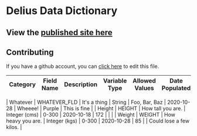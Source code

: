 # Delius Data Dictionary

## View the [published site here](https://digitalronin.github.io/acronyms/delius-data-dictionary.html)

## Contributing

If you have a github account, you can [click here](https://github.com/digitalronin/acronyms/edit/main/delius-data-dictionary.md) to edit this file.

| Category | Field Name | Description | Variable Type | Allowed Values | Date Populated | Example Field | Missingness | Comments |
|-|-|-|-|-|-|-|-|-|

| Whatever | WHATEVER_FLD | It's a thing | String | Foo, Bar, Baz | 2020-10-28 | Wheeee! | Purple | This is fine |
| Height | HEIGHT | How tall you are. | Integer (cms) | 0-300 | 2020-10-18 | 172 | | |
| Weight | WEIGHT | How heavy you are. | Integer (kgs) | 0-300 | 2020-10-28 | 85 | | Could lose a few kilos. |
